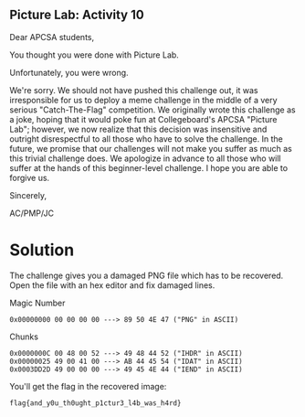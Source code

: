 ## Picture Lab: Activity 10

Dear APCSA students,

You thought you were done with Picture Lab.

Unfortunately, you were wrong.

We're sorry. We should not have pushed this challenge out, it was irresponsible for us to deploy a meme challenge in the middle of a very serious "Catch-The-Flag" competition. We originally wrote this challenge as a joke, hoping that it would poke fun at Collegeboard's APCSA "Picture Lab"; however, we now realize that this decision was insensitive and outright disrespectful to all those who have to solve the challenge. In the future, we promise that our challenges will not make you suffer as much as this trivial challenge does. We apologize in advance to all those who will suffer at the hands of this beginner-level challenge. I hope you are able to forgive us.

Sincerely,

AC/PMP/JC

# Solution

The challenge gives you a damaged PNG file which has to be recovered. Open the file with an hex editor and fix damaged lines.

Magic Number
```
0x00000000 00 00 00 00 ---> 89 50 4E 47 ("PNG" in ASCII)
```

Chunks
```
0x0000000C 00 48 00 52 ---> 49 48 44 52 ("IHDR" in ASCII)
0x00000025 49 00 41 00 ---> AB 44 45 54 ("IDAT" in ASCII)
0x0003DD2D 49 00 00 00 ---> 49 45 4E 44 ("IEND" in ASCII)
```

You'll get the flag in the recovered image:

```
flag{and_y0u_th0ught_p1ctur3_l4b_was_h4rd}
```
